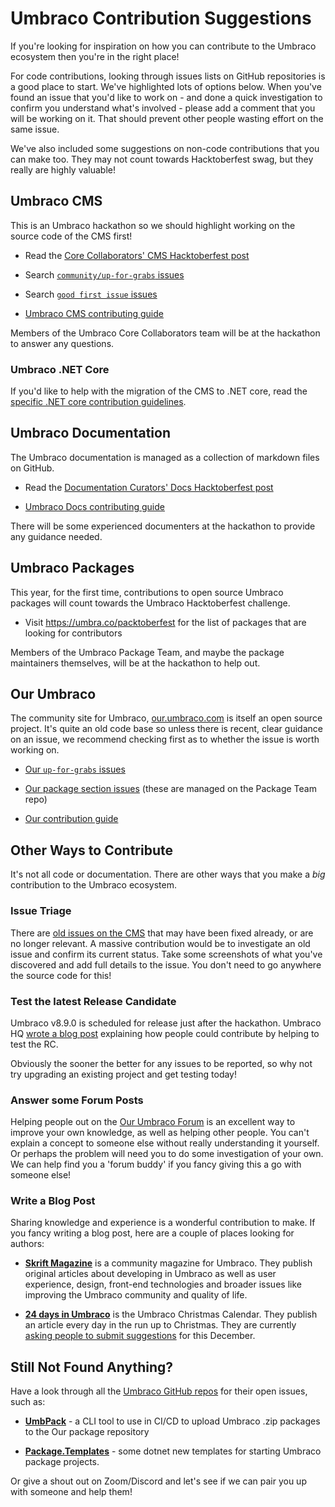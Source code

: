 # Umbraco Contribution Suggestions

If you're looking for inspiration on how you can contribute to the Umbraco ecosystem then you're in the right place!

For code contributions, looking through issues lists on GitHub repositories is a good place to start. We've highlighted lots of options below. When you've found an issue that you'd like to work on - and done a quick investigation to confirm you understand what's involved - please add a comment that you will be working on it. That should prevent other people wasting effort on the same issue.

We've also included some suggestions on non-code contributions that you can make too. They may not count towards Hacktoberfest swag, but they really are highly valuable!

## Umbraco CMS

This is an Umbraco hackathon so we should highlight working on the source code of the CMS first!

- Read the [Core Collaborators' CMS Hacktoberfest post](https://umbraco.com/blog/hacktoberfest-2020/#CMS)

- Search [`community/up-for-grabs` issues](https://github.com/umbraco/Umbraco-CMS/labels/community%2Fup-for-grabs)

- Search [`good first issue` issues](https://github.com/umbraco/Umbraco-CMS/labels/good%20first%20issue)

- [Umbraco CMS contributing guide](https://github.com/umbraco/Umbraco-CMS/blob/v8/dev/.github/CONTRIBUTING.md)

Members of the Umbraco Core Collaborators team will be at the hackathon to answer any questions. 

### Umbraco .NET Core

If you'd like to help with the migration of the CMS to .NET core, read the [specific .NET core contribution guidelines](https://umbraco.com/blog/hacktoberfest-2020/#net).

## Umbraco Documentation

The Umbraco documentation is managed as a collection of markdown files on GitHub. 

- Read the [Documentation Curators' Docs Hacktoberfest post](https://umbraco.com/blog/hacktoberfest-2020/#docs)

- [Umbraco Docs contributing guide](https://github.com/umbraco/UmbracoDocs/blob/main/CONTRIBUTING.md)

There will be some experienced documenters at the hackathon to provide any guidance needed.

## Umbraco Packages

This year, for the first time, contributions to open source Umbraco packages will count towards the Umbraco Hacktoberfest challenge.

- Visit https://umbra.co/packtoberfest for the list of packages that are looking for contributors

Members of the Umbraco Package Team, and maybe the package maintainers themselves, will be at the hackathon to help out.

## Our Umbraco

The community site for Umbraco, [our.umbraco.com](https://our.umbraco.com/) is itself an open source project. It's quite an old code base so unless there is recent, clear guidance on an issue, we recommend checking first as to whether the issue is worth working on.

- [Our `up-for-grabs` issues](https://github.com/umbraco/OurUmbraco/labels/community%2Fup-for-grabs)

- [Our package section issues](https://github.com/umbraco/Umbraco.Packages/labels/community%2Fup-for-grabs) (these are managed on the Package Team repo)

- [Our contribution guide](https://github.com/umbraco/OurUmbraco)

## Other Ways to Contribute

It's not all code or documentation. There are other ways that you make a *big* contribution to the Umbraco ecosystem. 

### Issue Triage

There are [old issues on the CMS](https://github.com/umbraco/Umbraco-CMS/issues?q=is%3Aissue+is%3Aopen+sort%3Acreated-asc) that may have been fixed already, or are no longer relevant. A massive contribution would be to investigate an old issue and confirm its current status. Take some screenshots of what you've discovered and add full details to the issue. You don't need to go anywhere the source code for this!

### Test the latest Release Candidate

Umbraco v8.9.0 is scheduled for release just after the hackathon. Umbraco HQ [wrote a blog post](https://umbraco.com/blog/umbraco-89-release-candidate/) explaining how people could contribute by helping to test the RC.

Obviously the sooner the better for any issues to be reported, so why not try upgrading an existing project and get testing today!

### Answer some Forum Posts

Helping people out on the [Our Umbraco Forum](https://our.umbraco.com/forum/) is an excellent way to improve your own knowledge, as well as helping other people. You can't explain a concept to someone else without really understanding it yourself. Or perhaps the problem will need you to do some investigation of your own. We can help find you a 'forum buddy' if you fancy giving this a go with someone else!

### Write a Blog Post

Sharing knowledge and experience is a wonderful contribution to make. If you fancy writing a blog post, here are a couple of places looking for authors:

- [**Skrift Magazine**](https://skrift.io/write/) is a community magazine for Umbraco. They publish original articles about developing in Umbraco as well as user experience, design, front-end technologies and broader issues like improving the Umbraco community and quality of life.

- [**24 days in Umbraco**](https://24days.in/umbraco-cms/faq/) is the Umbraco Christmas Calendar. They publish an article every day in the run up to Christmas. They are currently [asking people to submit suggestions](https://24days.in/umbraco-cms/write-for-us/) for this December.

## Still Not Found Anything?

Have a look through all the [Umbraco GitHub repos](https://github.com/umbraco) for their open issues, such as:

- [**UmbPack**](https://github.com/umbraco/UmbPack/issues) - a CLI tool to use in CI/CD to upload Umbraco .zip packages to the Our package repository

- [**Package.Templates**](https://github.com/umbraco/Package.Templates/issues) - some dotnet new templates for starting Umbraco package projects.

Or give a shout out on Zoom/Discord and let's see if we can pair you up with someone and help them!